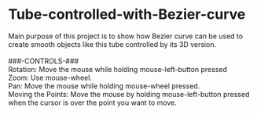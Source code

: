 # Tube-controlled-with-Bezier-curve<br />
Main purpose of this project is to show how Bezier curve can be used to create smooth objects like this tube controlled by its 3D version.<br />
<br />
###-CONTROLS-###<br />
Rotation: Move the mouse while holding mouse-left-button pressed<br />
Zoom: Use mouse-wheel.<br />
Pan: Move the mouse while holding mouse-wheel pressed.<br />
Moving the Points: Move the mouse by holding mouse-left-button pressed when the cursor is over the point you want to move.
